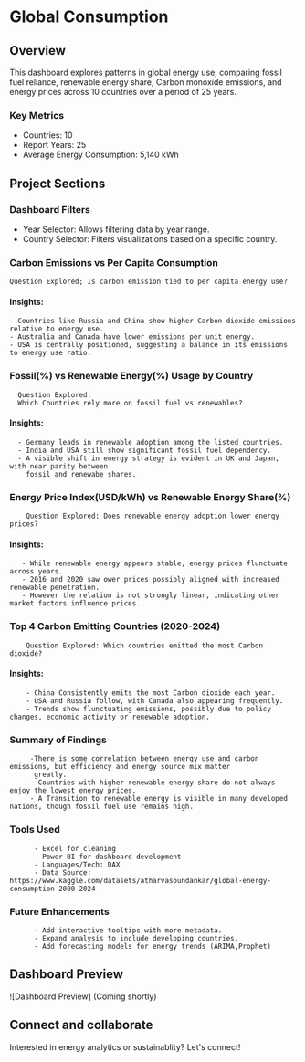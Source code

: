 # Global Consumption

## Overview
This dashboard explores patterns in global energy use, comparing fossil fuel reliance, renewable energy share, 
Carbon monoxide emissions, and energy prices across 10 countries over a period of 25 years.

### Key Metrics
- Countries: 10
- Report Years: 25
- Average Energy Consumption: 5,140 kWh


## Project Sections

### Dashboard Filters
- Year Selector: Allows filtering data by year range.
- Country Selector: Filters visualizations based on a specific country.

### Carbon Emissions vs Per Capita Consumption
    Question Explored; Is carbon emission tied to per capita energy use?
    
#### Insights:
    - Countries like Russia and China show higher Carbon dioxide emissions relative to energy use.
    - Australia and Canada have lower emissions per unit energy.
    - USA is centrally positioned, suggesting a balance in its emissions to energy use ratio.

### Fossil(%) vs Renewable Energy(%) Usage by Country
      Question Explored:
      Which Countries rely more on fossil fuel vs renewables?

#### Insights:
      - Germany leads in renewable adoption among the listed countries.
      - India and USA still show significant fossil fuel dependency.
      - A visible shift in energy strategy is evident in UK and Japan, with near parity between 
        fossil and renewabe shares.
      
### Energy Price Index(USD/kWh) vs Renewable Energy Share(%)
        Question Explored: Does renewable energy adoption lower energy prices?

#### Insights: 
       - While renewable energy appears stable, energy prices flunctuate across years.
       - 2016 and 2020 saw ower prices possibly aligned with increased renewable penetration.
       - However the relation is not strongly linear, indicating other market factors influence prices.

### Top 4 Carbon Emitting Countries (2020-2024)
        Question Explored: Which countries emitted the most Carbon dioxide?

#### Insights:
        - China Consistently emits the most Carbon dioxide each year.
        - USA and Russia follow, with Canada also appearing frequently.
        - Trends show flunctuating emissions, possibly due to policy changes, economic activity or renewable adoption.


### Summary of Findings
         -There is some correlation between energy use and carbon emissions, but efficiency and energy source mix matter 
          greatly.
         - Countries with higher renewable energy share do not always enjoy the lowest energy prices.
         - A Transition to renewable energy is visible in many developed nations, though fossil fuel use remains high.

### Tools Used
          - Excel for cleaning
          - Power BI for dashboard development
          - Languages/Tech: DAX
          - Data Source:  https://www.kaggle.com/datasets/atharvasoundankar/global-energy-consumption-2000-2024
    
### Future Enhancements
          - Add interactive tooltips with more metadata.
          - Expand analysis to include developing countries.
          - Add forecasting models for energy trends (ARIMA,Prophet)


## Dashboard Preview
![Dashboard Preview]
(Coming shortly)

## Connect and collaborate 
Interested in energy analytics or sustainablity?
Let's connect!
